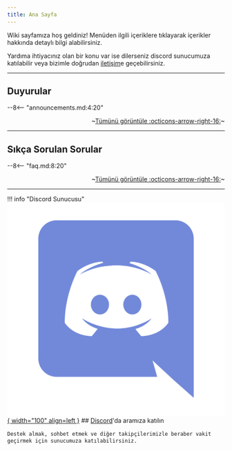 ```yaml
---
title: Ana Sayfa
---
```


Wiki sayfamıza hoş geldiniz! Menüden ilgili içeriklere tıklayarak içerikler hakkında detaylı bilgi alabilirsiniz.

Yardıma ihtiyacınız olan bir konu var ise dilerseniz discord sunucumuza katılabilir veya bizimle doğrudan [iletişim](contact.md)e geçebilirsiniz.

***

## Duyurular

--8<-- "announcements.md:4:20"

<span style="text-align: right; width: 100%; display: block">~[Tümünü görüntüle :octicons-arrow-right-16:](announcements.md)~</span>

***

## Sıkça Sorulan Sorular

--8<-- "faq.md:8:20"

<span style="text-align: right; width: 100%; display: block">~[Tümünü görüntüle :octicons-arrow-right-16:](faq.md)~</span>

***

!!! info "Discord Sunucusu"
    [![Discord](./img/discord.png){ width="100" align=left }](https://discord.gg/jyD5jn9Vpd)
    ## [Discord](https://discord.gg/jyD5jn9Vpd)'da aramıza katılın

    Destek almak, sohbet etmek ve diğer takipçilerimizle beraber vakit geçirmek için sunucumuza katılabilirsiniz.

